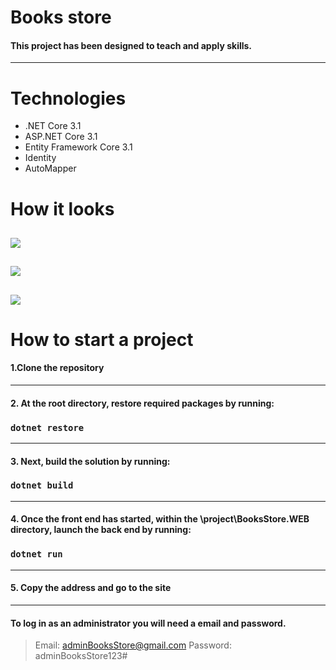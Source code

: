# **Books store**
#### This project has been designed to teach and apply skills.
---
# Technologies
- .NET Core 3.1
- ASP.NET Core 3.1
- Entity Framework Core 3.1
- Identity
- AutoMapper

# **How it looks**

![](https://raw.githubusercontent.com/Antanidoss/BooksStoreProject/master/imgForMd/Screenshot_3.png)
---
![](https://raw.githubusercontent.com/Antanidoss/BooksStoreProject/master/imgForMd/Screenshot_2.png)
---
![](https://raw.githubusercontent.com/Antanidoss/BooksStoreProject/master/imgForMd/Screenshot_1.png)
---

# How to start a project

#### 1.Clone the repository
---
#### 2. At the root directory, restore required packages by running:
### `dotnet restore`
---
#### 3. Next, build the solution by running:
### `dotnet build`
---
#### 4. Once the front end has started, within the \project\BooksStore.WEB directory, launch the back end by running:
### `dotnet run`
---
#### 5. Copy the address and go to the site
---
#### To log in as an administrator you will need a email and password.

> Email: adminBooksStore@gmail.com
> Password: adminBooksStore123#
